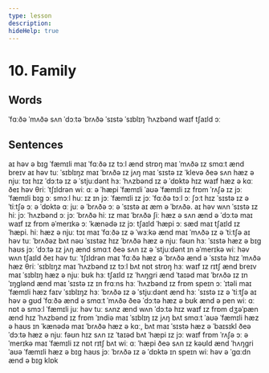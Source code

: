 ```yaml
---
type: lesson
description:
hideHelp: true
---
```


# 10. Family

## Words

ˈfɑːðə
ˈmʌðə
sʌn
ˈdɔːtə
ˈbrʌðə
ˈsɪstə
ˈsɪblɪŋ
ˈhʌzbənd
waɪf
tʃaɪld
ɔː

## Sentences

aɪ həv ə bɪɡ ˈfæmɪli
maɪ ˈfɑːðə ɪz tɔːl ænd strɒŋ
maɪ ˈmʌðə ɪz smɑːt ænd breɪv
aɪ həv tuː ˈsɪblɪŋz
maɪ ˈbrʌðə ɪz jʌŋ
maɪ ˈsɪstə ɪz ˈklevə
ðeə sʌn hæz ə njuː tɔɪ
hɪz ˈdɔːtə ɪz ə ˈstjuːdənt
hɜː ˈhʌzbənd ɪz ə ˈdɒktə
hɪz waɪf hæz ə kɑː
ðeɪ həv θriː ˈtʃɪldrən
wiː ɑː ə ˈhæpi ˈfæmɪli
ˈaʊə ˈfæmɪli ɪz frɒm ˈrʌʃə
ɪz jɔː ˈfæmɪli bɪɡ ɔː smɔːl
huː ɪz ɪn jɔː ˈfæmɪli
ɪz jɔː ˈfɑːðə tɔːl ɔː ʃɔːt
hɪz ˈsɪstə ɪz ə ˈtiːtʃə ɔː ə ˈdɒktə
ɑː juː ə ˈbrʌðə ɔː ə ˈsɪstə
aɪ æm ə ˈbrʌðə. aɪ həv wʌn ˈsɪstə
ɪz hiː jɔː ˈhʌzbənd ɔː jɔː ˈbrʌðə
hiː ɪz maɪ ˈbrʌðə
ʃiː hæz ə sʌn ænd ə ˈdɔːtə
maɪ waɪf ɪz frɒm əˈmerɪkə ɔː ˈkænədə
ɪz jɔː tʃaɪld ˈhæpi ɔː sæd
maɪ tʃaɪld ɪz ˈhæpi. hiː hæz ə njuː tɔɪ
maɪ ˈfɑːðə ɪz ə ˈwɜːkə ænd maɪ ˈmʌðə ɪz ə ˈtiːtʃə
aɪ həv tuː ˈbrʌðəz bʌt nəʊ ˈsɪstəz
hɪz ˈbrʌðə hæz ə njuː fəʊn
hɜː ˈsɪstə hæz ə bɪɡ haʊs
jɔː ˈdɔːtə ɪz jʌŋ ænd smɑːt
ðeə sʌn ɪz ə ˈstjuːdənt ɪn əˈmerɪkə
wiː həv wʌn tʃaɪld
ðeɪ həv tuː ˈtʃɪldrən
maɪ ˈfɑːðə hæz ə ˈbrʌðə ænd ə ˈsɪstə
hɪz ˈmʌðə hæz θriː ˈsɪblɪŋz
maɪ ˈhʌzbənd ɪz tɔːl bʌt nɒt strɒŋ
hɜː waɪf ɪz rɪtʃ ænd breɪv
maɪ ˈsɪblɪŋ hæz ə njuː bʊk
hɜː tʃaɪld ɪz ˈhʌŋɡri ænd ˈtaɪəd
maɪ ˈbrʌðə ɪz ɪn ˈɪŋɡlənd ænd maɪ ˈsɪstə ɪz ɪn frɑːns
hɜː ˈhʌzbənd ɪz frɒm speɪn ɔː ˈɪtəli
maɪ ˈfæmɪli hæz faɪv ˈsɪblɪŋz
hɜː ˈbrʌðə ɪz ə ˈstjuːdənt ænd hɜː ˈsɪstə ɪz ə ˈtiːtʃə
aɪ həv ə ɡʊd ˈfɑːðə ænd ə smɑːt ˈmʌðə
ðeə ˈdɔːtə hæz ə bʊk ænd ə pen
wiː ɑː nɒt ə smɔːl ˈfæmɪli
juː həv tuː sʌnz ænd wʌn ˈdɔːtə
hɪz waɪf ɪz frɒm dʒəˈpæn ænd hɪz ˈhʌzbənd ɪz frɒm ˈɪndiə
maɪ ˈsɪblɪŋ ɪz jʌŋ bʌt smɑːt
ˈaʊə ˈfæmɪli hæz ə haʊs ɪn ˈkænədə
maɪ ˈbrʌðə hæz ə kɑː, bʌt maɪ ˈsɪstə hæz ə ˈbaɪsɪkl
ðeə ˈdɔːtə hæz ə njuː fəʊn
hɪz sʌn ɪz ˈtaɪəd bʌt ˈhæpi
ɪz jɔː waɪf frɒm ˈrʌʃə ɔː əˈmerɪkə
maɪ ˈfæmɪli ɪz nɒt rɪtʃ bʌt wiː ɑː ˈhæpi
ðeə sʌn ɪz kəʊld ænd ˈhʌŋɡri
ˈaʊə ˈfæmɪli hæz ə bɪɡ haʊs
jɔː ˈbrʌðə ɪz ə ˈdɒktə ɪn speɪn
wiː həv ə ˈɡɑːdn ænd ə bɪɡ klɒk
